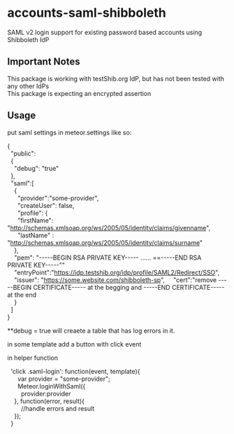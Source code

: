 accounts-saml-shibboleth
=======

SAML v2 login support for existing password based accounts using Shibboleth IdP

Important Notes
-----------

This package is working with testShib.org IdP, but has not been tested with any other IdPs  
This package is expecting an encrypted assertion  

Usage
-----------

put saml settings in meteor.settings like so:  

{  
&nbsp;&nbsp;"public":  
&nbsp;&nbsp;{  
&nbsp;&nbsp;&nbsp;&nbsp;"debug": "true"  
&nbsp;&nbsp;},  
&nbsp;&nbsp;"saml":[  
&nbsp;&nbsp;&nbsp;&nbsp;{  
&nbsp;&nbsp;&nbsp;&nbsp;&nbsp;&nbsp;"provider":"some-provider",  
&nbsp;&nbsp;&nbsp;&nbsp;&nbsp;&nbsp;"createUser": false,  
&nbsp;&nbsp;&nbsp;&nbsp;&nbsp;&nbsp;"profile": {  
&nbsp;&nbsp;&nbsp;&nbsp;&nbsp;&nbsp;"firstName": "http://schemas.xmlsoap.org/ws/2005/05/identity/claims/givenname",  
&nbsp;&nbsp;&nbsp;&nbsp;&nbsp;&nbsp;"lastName" : "http://schemas.xmlsoap.org/ws/2005/05/identity/claims/surname"  
&nbsp;&nbsp;&nbsp;&nbsp;},  
&nbsp;&nbsp;&nbsp;&nbsp;"pem": "-----BEGIN RSA PRIVATE KEY----- ...... ==-----END RSA PRIVATE KEY-----""  
&nbsp;&nbsp;&nbsp;&nbsp;"entryPoint":"https://idp.testshib.org/idp/profile/SAML2/Redirect/SSO",  
&nbsp;&nbsp;&nbsp;&nbsp;"issuer": "https://some.website.com/shibboleth-sp",
&nbsp;&nbsp;&nbsp;&nbsp;"cert":"remove -----BEGIN CERTIFICATE----- at the begging and -----END CERTIFICATE----- at the end  
&nbsp;&nbsp;&nbsp;&nbsp;}  
&nbsp;&nbsp;]  
}  

**debug = true will creaete a table that has log errors in it.  


in some template add a button with click event

in helper function  

&nbsp;&nbsp;'click .saml-login': function(event, template){  
&nbsp;&nbsp;&nbsp;&nbsp;&nbsp;&nbsp;var provider = "some-provider";  
&nbsp;&nbsp;&nbsp;&nbsp;&nbsp;&nbsp;Meteor.loginWithSaml({  
&nbsp;&nbsp;&nbsp;&nbsp;&nbsp;&nbsp;&nbsp;&nbsp;provider:provider  
&nbsp;&nbsp;&nbsp;&nbsp;}, function(error, result){  
&nbsp;&nbsp;&nbsp;&nbsp;&nbsp;&nbsp;&nbsp;&nbsp;//handle errors and result  
&nbsp;&nbsp;&nbsp;&nbsp;});  
&nbsp;&nbsp;}
